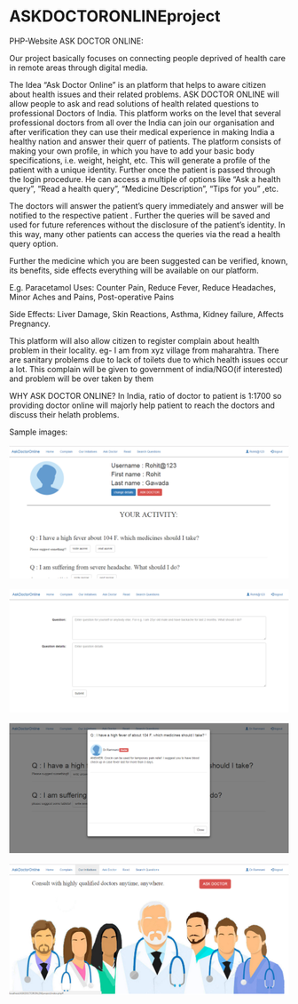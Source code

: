# ASKDOCTORONLINEproject
PHP-Website
ASK DOCTOR ONLINE:

Our project basically focuses on connecting people deprived of health care 
in remote areas through digital media.

The Idea “Ask Doctor Online” is an platform that helps to aware citizen about health issues 
and their related problems.
ASK DOCTOR ONLINE will allow people to ask  and read solutions of health related questions to 
professional Doctors of India.
This platform works on the level that several professional doctors from all
 over the India can join our organisation and after verification they can use their medical
 experience in making India a healthy nation and answer their querr of patients.
The platform consists of making your own profile, in which you have to add your basic body 
specifications, i.e. weight, height, etc. This will generate a profile of the patient with a 
unique identity. Further once the patient is passed through the login procedure. 
He can access a multiple of options like “Ask a health query”, “Read a health query”, 
“Medicine Description”, “Tips for you” ,etc.


The doctors will answer the patient’s query immediately and answer will be 
notified to the respective patient . Further the queries will be saved and 
used for future references without the disclosure of the patient’s identity. 
In this way, many other patients can access the queries via the read a health query option.


Further the medicine which you are been suggested can be verified, known, its benefits, 
side effects everything will be available on our platform. 

E.g. Paracetamol
Uses: Counter Pain, Reduce Fever, Reduce Headaches, Minor Aches 
and Pains, Post-operative Pains

Side Effects: Liver Damage, Skin Reactions, Asthma, Kidney failure, Affects Pregnancy.


This platform will also allow citizen to register complain about health problem in their locality.
eg- I am from xyz village from maharahtra. There are sanitary problems due to lack of toilets 
due to which health issues occur a lot.
This complain will be given to government of india/NGO(if interested) and problem will be over taken by them

WHY ASK DOCTOR ONLINE? 
In India, ratio of doctor to patient is 1:1700 so providing doctor online will majorly help
patient to reach the doctors and discuss their helath problems.

Sample images:<br/><br/>
<img src="Sample Images/smaple1.png" /><br/><br/>
<img src="Sample Images/smaple2.png"/><br/><br/>
<img src="Sample Images/smaple3.png"/><br/><br/>
<img src="Sample Images/smaple4.png"/>
